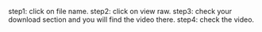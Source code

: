 step1: click on file name.
step2: click on view raw.
step3: check your download section and you will find the video there.
step4: check the video.

